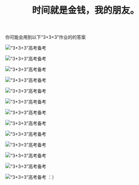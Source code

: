 ﻿---
title: 时间就是金钱，我的朋友。
time: 2020-10-1 19:59:59
tags: hide
cover: https://thirty-1302773433.cos.ap-nanjing.myqcloud.com/postcover/nguyen-dang-hoang-nhu-qDgTQOYk6B8-unsplash.jpg
---
你可能会用到以下“3+3+3”作业的的答案

![“3+3+3”高考备考](https://thirty-1302773433.cos.ap-nanjing.myqcloud.com/post/photo-diary/homework-aanswer/lk/0024.jpg)

![“3+3+3”高考备考](https://thirty-1302773433.cos.ap-nanjing.myqcloud.com/post/photo-diary/homework-aanswer/lk/0025.jpg)

![“3+3+3”高考备考](https://thirty-1302773433.cos.ap-nanjing.myqcloud.com/post/photo-diary/homework-aanswer/lk/0026.jpg)

![“3+3+3”高考备考](https://thirty-1302773433.cos.ap-nanjing.myqcloud.com/post/photo-diary/homework-aanswer/lk/0027.jpg)

![“3+3+3”高考备考](https://thirty-1302773433.cos.ap-nanjing.myqcloud.com/post/photo-diary/homework-aanswer/lk/0028.jpg)

![“3+3+3”高考备考](https://thirty-1302773433.cos.ap-nanjing.myqcloud.com/post/photo-diary/homework-aanswer/lk/0029.jpg)

![“3+3+3”高考备考](https://thirty-1302773433.cos.ap-nanjing.myqcloud.com/post/photo-diary/homework-aanswer/lk/0030.jpg)

![“3+3+3”高考备考](https://thirty-1302773433.cos.ap-nanjing.myqcloud.com/post/photo-diary/homework-aanswer/lk/0031.jpg)

![“3+3+3”高考备考](https://thirty-1302773433.cos.ap-nanjing.myqcloud.com/post/photo-diary/homework-aanswer/lk/0032.jpg)

![“3+3+3”高考备考](https://thirty-1302773433.cos.ap-nanjing.myqcloud.com/post/photo-diary/homework-aanswer/lk/0033.jpg)

![“3+3+3”高考备考](https://thirty-1302773433.cos.ap-nanjing.myqcloud.com/post/photo-diary/homework-aanswer/lk/0034.jpg)

![“3+3+3”高考备考](https://thirty-1302773433.cos.ap-nanjing.myqcloud.com/post/photo-diary/homework-aanswer/lk/0035.jpg)

![“3+3+3”高考备考](https://thirty-1302773433.cos.ap-nanjing.myqcloud.com/post/photo-diary/homework-aanswer/lk/0036.jpg)
：）